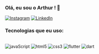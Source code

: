 ### Olá, eu sou o Arthur ! 👋


[![Instagram](https://img.shields.io/badge/Instagram-E4405F?style=for-the-badge&logo=instagram&logoColor=white)](https://www.instagram.com/arthurr_.v7/?next=%2F)
[![LinkedIn](https://img.shields.io/badge/LinkedIn-0077B5?style=for-the-badge&logo=linkedin&logoColor=white)](https://www.linkedin.com/in/arthur-vitor-santos-silva-34a98728b/)

### Tecnologias que eu uso:

<div style="display: inline_block"><br>
    <img alt="javaScript" src="https://img.shields.io/badge/JavaScript-F7DF1E?style=for-the-badge&logo=javascript&logoColor=black"/>
    <img alt="html5" src="https://img.shields.io/badge/HTML5-E34F26?style=for-the-badge&logo=html5&logoColor=white"/>
    <img alt="css3" src="https://img.shields.io/badge/CSS3-1572B6?style=for-the-badge&logo=css3&logoColor=white"/>
    <img alt="flutter" src="https://img.shields.io/badge/Flutter-02569B?style=for-the-badge&logo=flutter&logoColor=white"/>
    <img alt="dart" src="https://img.shields.io/badge/Dart-0175C2?style=for-the-badge&logo=dart&logoColor=white"/>

</div>
